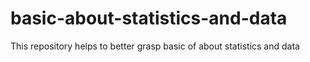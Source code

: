 # basic-about-statistics-and-data
This repository helps to better grasp basic of about statistics and data
